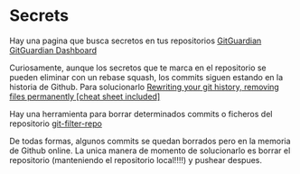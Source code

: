 # Secrets

Hay una pagina que busca secretos en tus repositorios [GitGuardian](https://www.gitguardian.com/)
[GitGuardian Dashboard](https://dashboard.gitguardian.com/)

Curiosamente, aunque los secretos que te marca en el repositorio se pueden eliminar con un rebase squash, los commits siguen estando en la historia de Github.
Para solucionarlo
[Rewriting your git history, removing files permanently [cheat sheet included]](https://blog.gitguardian.com/rewriting-git-history-cheatsheet/)

Hay una herramienta para borrar determinados commits o ficheros del repositorio
[git-filter-repo](https://github.com/newren/git-filter-repo)

De todas formas, algunos commits se quedan borrados pero en la memoria de Github online.
La unica manera de momento de solucionarlo es borrar el repositorio (manteniendo el repositorio local!!!!) y pushear despues.